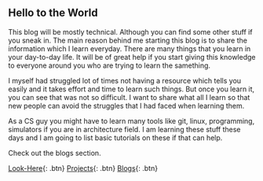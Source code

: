 ## Hello to the World
 
This blog will be mostly technical. Although you can find some other stuff if you sneak in. The main reason behind me starting this blog is to share the information which I learn everyday. There are many things that you learn in your day-to-day life. It will be of great help if you start giving this knowledge to everyone around you who are trying to learn the samething.

I myself had struggled lot of times not having a resource which tells you easily and it takes effort and time to learn such things. But once you learn it, you can see that was not so difficult. I want to share what all I learn so that new people can avoid the struggles that I had faced when learning them. 

As a CS guy you might have to learn many tools like git, linux, programming, simulators if you are in architecture field. I am learning these stuff these days and I am going to list basic tutorials on these if that can help. 

Check out the blogs section.

[Look-Here](Bio.md){: .btn}      [Projects](Project.md){: .btn}     [Blogs](Blogs.md){: .btn}


